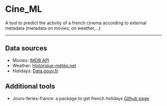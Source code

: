 # Cine_ML
A tool to predict the activity of a french cinema according to external metadata (metadata on movies, on weather,...)
____________

## Data sources

- Movies: [IMDB API](https://imdb-api.com/API)
- Weather: [Historique-météo.net](https://www.historique-meteo.net/)
- Holidays: [Data.gouv.fr](https://www.data.gouv.fr/fr/datasets/jours-feries-en-france/)

## Additional tools

- Jours-feries-france: a package to get french holidays [Github page](https://github.com/etalab/jours-feries-france)